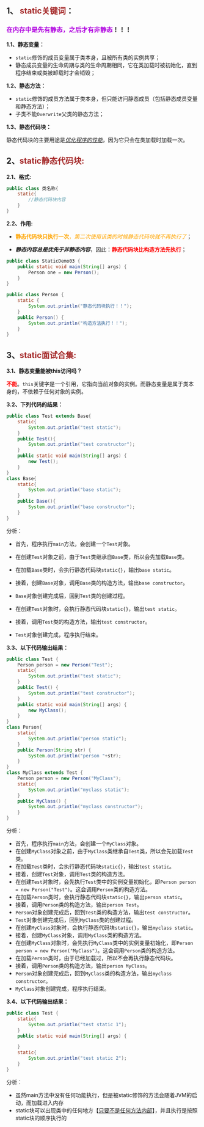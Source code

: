 ## 1、<span style='color:brown'> static关键词</span>：

### <font color='bulue'>**在内存中是先有静态，之后才有非静态**</font>！！！

**1.1、静态变量：**

- `static`修饰的成员变量属于类本身，且被所有类的实例共享；
- 静态成员变量的生命周期与类的生命周期相同，它在类加载时被初始化，直到程序结束或类被卸载时才会销毁；

**1.2、静态方法：**

- `static`修饰的成员方法属于类本身，但只能访问静态成员（包括静态成员变量和静态方法）；
- 子类不能`Overwrite`父类的静态方法；

**1.3、静态代码块：**

静态代码块的主要用途是<u>*优化程序的性能*</u>，因为它只会在类加载时加载一次。



## 2、<span style='color:brown'>**static静态代码块:**</span>

**2.1、格式:**

```java
public class 类名称{
    static{
        //静态代码块内容
    }
}
```

**2.2、作用:**

- <span style='color:orange'>**静态代码块只执行一次**，*第二次使用该类的时候静态代码块就不再执行了*</span>；

- ***静态内容总是优先于非静态内容***，因此：<span style='color:red'>**静态代码块比构造方法先执行**</span>；

```java
public class StaticDemo03 {
    public static void main(String[] args) {
        Person one = new Person();
    }
}
```

```java
public class Person {
    static {
        System.out.println("静态代码块执行！！");
    }
    public Person() {
        System.out.println("构造方法执行！！");
    }
}
```



## 3、<span style='color:brown'>**static面试合集:**</span>

**3.1、静态变量能被this访问吗？**

​		<span style='color:red'>**不能**</span>。`this`关键字是一个引用，它指向当前对象的实例。而静态变量是属于类本身的，不依赖于任何对象的实例。

**3.2、下列代码的结果：**

```java
public class Test extends Base{
    static{
        System.out.println("test static");
    }
    public Test(){
        System.out.println("test constructor");
    }
    public static void main(String[] args) {
        new Test();
    }
}
class Base{
    static{
        System.out.println("base static");
    }
    public Base(){
        System.out.println("base constructor");
    }
}
```

分析：

- 首先，程序执行`main`方法，会创建一个`Test`对象。

- 在创建`Test`对象之前，由于`Test`类继承自`Base`类，所以会先加载`Base`类。
- 在加载`Base`类时，会执行静态代码块`static{}`，输出`base static`。
- 接着，创建`Base`对象，调用`Base`类的构造方法，输出`base constructor`。
- `Base`对象创建完成后，回到`Test`类的创建过程。
- 在创建`Test`对象时，会执行静态代码块`static{}`，输出`test static`。
- 接着，调用`Test`类的构造方法，输出`test constructor`。
- `Test`对象创建完成，程序执行结束。

**3.3、以下代码输出结果：**

```java
public class Test {
    Person person = new Person("Test");
    static{
        System.out.println("test static");
    }
    public Test() {
        System.out.println("test constructor");
    }
    public static void main(String[] args) {
        new MyClass();
    }
}
class Person{
    static{
        System.out.println("person static");
    }
    public Person(String str) {
        System.out.println("person "+str);
    }
}
class MyClass extends Test {
    Person person = new Person("MyClass");
    static{
        System.out.println("myclass static");
    }
    public MyClass() {
        System.out.println("myclass constructor");
    }
}
```

分析：

- 首先，程序执行`main`方法，会创建一个`MyClass`对象。
- 在创建`MyClass`对象之前，由于`MyClass`类继承自`Test`类，所以会先加载`Test`类。
- 在加载`Test`类时，会执行静态代码块`static{}`，输出`test static`。
- 接着，创建`Test`对象，调用`Test`类的构造方法。
- 在创建`Test`对象时，会先执行`Test`类中的实例变量初始化，即`Person person = new Person("Test")`。这会调用`Person`类的构造方法。
- 在加载`Person`类时，会执行静态代码块`static{}`，输出`person static`。
- 接着，调用`Person`类的构造方法，输出`person Test`。
- `Person`对象创建完成后，回到`Test`类的构造方法，输出`test constructor`。
- `Test`对象创建完成后，回到`MyClass`类的创建过程。
- 在创建`MyClass`对象时，会执行静态代码块`static{}`，输出`myclass static`。
- 接着，创建`MyClass`对象，调用`MyClass`类的构造方法。
- 在创建`MyClass`对象时，会先执行`MyClass`类中的实例变量初始化，即`Person person = new Person("MyClass")`。这会调用`Person`类的构造方法。
- 在加载`Person`类时，由于已经加载过，所以不会再执行静态代码块。
- 接着，调用`Person`类的构造方法，输出`person MyClass`。
- `Person`对象创建完成后，回到`MyClass`类的构造方法，输出`myclass constructor`。
- `MyClass`对象创建完成，程序执行结束。

**3.4、以下代码输出结果：**

```java
public class Test {
    static{
        System.out.println("test static 1");
    }
    public static void main(String[] args) {

    }
    static{
        System.out.println("test static 2");
    }
}
```

分析：

- 虽然main方法中没有任何功能执行，但是被static修饰的方法会随着JVM的启动，而加载进入内存
- static块可以出现类中的任何地方【<u>只要不是任何方法内部</u>】，并且执行是按照static块的顺序执行的
